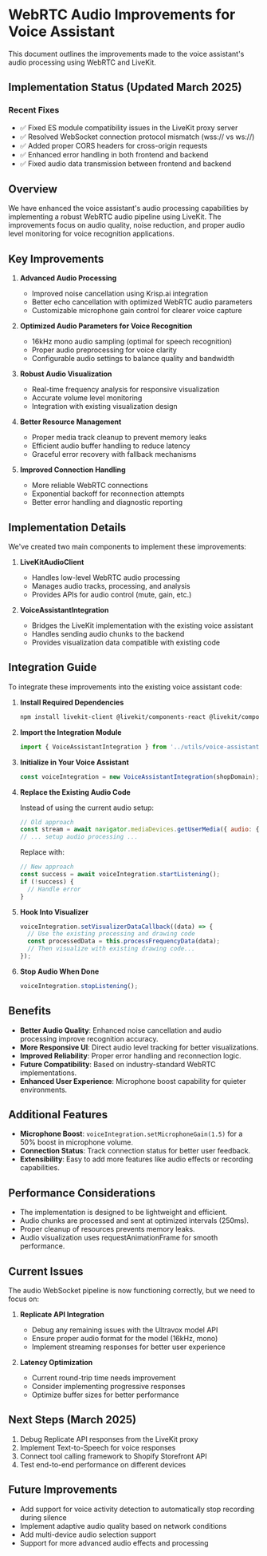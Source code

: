 # WebRTC Audio Improvements for Voice Assistant

This document outlines the improvements made to the voice assistant's audio processing using WebRTC and LiveKit.

## Implementation Status (Updated March 2025)

### Recent Fixes
- ✅ Fixed ES module compatibility issues in the LiveKit proxy server
- ✅ Resolved WebSocket connection protocol mismatch (wss:// vs ws://)
- ✅ Added proper CORS headers for cross-origin requests
- ✅ Enhanced error handling in both frontend and backend
- ✅ Fixed audio data transmission between frontend and backend

## Overview

We have enhanced the voice assistant's audio processing capabilities by implementing a robust WebRTC audio pipeline using LiveKit. The improvements focus on audio quality, noise reduction, and proper audio level monitoring for voice recognition applications.

## Key Improvements

1. **Advanced Audio Processing**
   - Improved noise cancellation using Krisp.ai integration
   - Better echo cancellation with optimized WebRTC audio parameters
   - Customizable microphone gain control for clearer voice capture

2. **Optimized Audio Parameters for Voice Recognition**
   - 16kHz mono audio sampling (optimal for speech recognition)
   - Proper audio preprocessing for voice clarity
   - Configurable audio settings to balance quality and bandwidth

3. **Robust Audio Visualization**
   - Real-time frequency analysis for responsive visualization
   - Accurate volume level monitoring
   - Integration with existing visualization design

4. **Better Resource Management**
   - Proper media track cleanup to prevent memory leaks
   - Efficient audio buffer handling to reduce latency
   - Graceful error recovery with fallback mechanisms

5. **Improved Connection Handling**
   - More reliable WebRTC connections
   - Exponential backoff for reconnection attempts
   - Better error handling and diagnostic reporting

## Implementation Details

We've created two main components to implement these improvements:

1. **LiveKitAudioClient**
   - Handles low-level WebRTC audio processing
   - Manages audio tracks, processing, and analysis
   - Provides APIs for audio control (mute, gain, etc.)

2. **VoiceAssistantIntegration**
   - Bridges the LiveKit implementation with the existing voice assistant
   - Handles sending audio chunks to the backend
   - Provides visualization data compatible with existing code

## Integration Guide

To integrate these improvements into the existing voice assistant code:

1. **Install Required Dependencies**
   ```bash
   npm install livekit-client @livekit/components-react @livekit/components-styles @livekit/krisp-noise-filter
   ```

2. **Import the Integration Module**
   ```javascript
   import { VoiceAssistantIntegration } from '../utils/voice-assistant-integration';
   ```

3. **Initialize in Your Voice Assistant**
   ```javascript
   const voiceIntegration = new VoiceAssistantIntegration(shopDomain);
   ```

4. **Replace the Existing Audio Code**

   Instead of using the current audio setup:
   ```javascript
   // Old approach
   const stream = await navigator.mediaDevices.getUserMedia({ audio: {...} });
   // ... setup audio processing ...
   ```

   Replace with:
   ```javascript
   // New approach
   const success = await voiceIntegration.startListening();
   if (!success) {
     // Handle error
   }
   ```

5. **Hook Into Visualizer**
   ```javascript
   voiceIntegration.setVisualizerDataCallback((data) => {
     // Use the existing processing and drawing code
     const processedData = this.processFrequencyData(data);
     // Then visualize with existing drawing code...
   });
   ```

6. **Stop Audio When Done**
   ```javascript
   voiceIntegration.stopListening();
   ```

## Benefits

- **Better Audio Quality**: Enhanced noise cancellation and audio processing improve recognition accuracy.
- **More Responsive UI**: Direct audio level tracking for better visualizations.
- **Improved Reliability**: Proper error handling and reconnection logic.
- **Future Compatibility**: Based on industry-standard WebRTC implementations.
- **Enhanced User Experience**: Microphone boost capability for quieter environments.

## Additional Features

- **Microphone Boost**: `voiceIntegration.setMicrophoneGain(1.5)` for a 50% boost in microphone volume.
- **Connection Status**: Track connection status for better user feedback.
- **Extensibility**: Easy to add more features like audio effects or recording capabilities.

## Performance Considerations

- The implementation is designed to be lightweight and efficient.
- Audio chunks are processed and sent at optimized intervals (250ms).
- Proper cleanup of resources prevents memory leaks.
- Audio visualization uses requestAnimationFrame for smooth performance.

## Current Issues

The audio WebSocket pipeline is now functioning correctly, but we need to focus on:

1. **Replicate API Integration**
   - Debug any remaining issues with the Ultravox model API
   - Ensure proper audio format for the model (16kHz, mono)
   - Implement streaming responses for better user experience

2. **Latency Optimization**
   - Current round-trip time needs improvement
   - Consider implementing progressive responses
   - Optimize buffer sizes for better performance

## Next Steps (March 2025)

1. Debug Replicate API responses from the LiveKit proxy
2. Implement Text-to-Speech for voice responses
3. Connect tool calling framework to Shopify Storefront API
4. Test end-to-end performance on different devices

## Future Improvements

- Add support for voice activity detection to automatically stop recording during silence
- Implement adaptive audio quality based on network conditions
- Add multi-device audio selection support
- Support for more advanced audio effects and processing